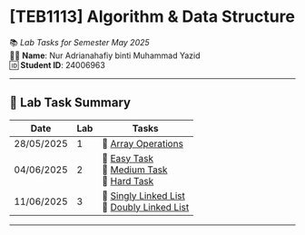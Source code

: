 # **[TEB1113] Algorithm & Data Structure**

📚 *Lab Tasks for Semester May 2025*  
👩‍🎓 **Name**: Nur Adrianahafiy binti Muhammad Yazid  
🆔 **Student ID**: 24006963

---

## 🔬 Lab Task Summary

| Date       | Lab | Tasks                                                                                                                                                    |
|------------|-----|----------------------------------------------------------------------------------------------------------------------------------------------------------|
| 28/05/2025 | 1   | 🔹 [Array Operations](./24006963_Adrianahafiy_L1/24006963_Adrianahafiy_L1.cpp)                                                                                                   |
| 04/06/2025 | 2   | 🔹 [Easy Task](./ADS_L2/24006970_ADS_L2_easy.cpp)  <br> 🔹 [Medium Task](./ADS_L2/24006970_ADS_L2_Medium.cpp) <br> 🔹 [Hard Task](./ADS_L2/24006970_ADS_L2_Hard.cpp) |
| 11/06/2025 | 3   | 🔹 [Singly Linked List](./ADS_L3/24006970_ADS_L3_SinglyLinkedList.cpp) <br> 🔹 [Doubly Linked List](./ADS_L3/24006970_ADS_L3_DoublyLinkedList/24006970_ADS_L3_DoublyLinkedList/24006970_ADS_L3_DoublyLinkedList.cpp) |

---
